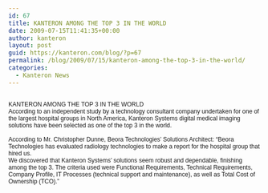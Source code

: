 ```yaml
---
id: 67
title: KANTERON AMONG THE TOP 3 IN THE WORLD
date: 2009-07-15T11:41:35+00:00
author: kanteron
layout: post
guid: https://kanteron.com/blog/?p=67
permalink: /blog/2009/07/15/kanteron-among-the-top-3-in-the-world/
categories:
  - Kanteron News
---
```

<p style="font: normal normal normal 12px/normal Helvetica;margin: 0px">
  &nbsp;
</p>

<p style="font: normal normal normal 12px/normal Helvetica;margin: 0px">
  KANTERON AMONG THE TOP 3 IN THE WORLD
</p>

<p style="font: normal normal normal 12px/normal Helvetica;margin: 0px">
  According to an independent study by a technology consultant company undertaken for one of the largest hospital groups in North America, Kanteron Systems digital medical imaging solutions have been selected as one of the top 3 in the world.
</p>

<p style="font: normal normal normal 12px/normal Helvetica;margin: 0px">
  &nbsp;
</p>

<p style="font: normal normal normal 12px/normal Helvetica;margin: 0px">
  According to Mr. Christopher Dunne, Beora Technologies’ Solutions Architect: “Beora Technologies has evaluated radiology technologies to make a report for the hospital group that hired us.
</p>

<p style="font: normal normal normal 12px/normal Helvetica;margin: 0px">
  We discovered that Kanteron Systems’ solutions seem robust and dependable, finishing among the top 3. The criteria used were Functional Requirements, Technical Requirements, Company Profile, IT Processes (technical support and maintenance), as well as Total Cost of Ownership (TCO).”
</p>